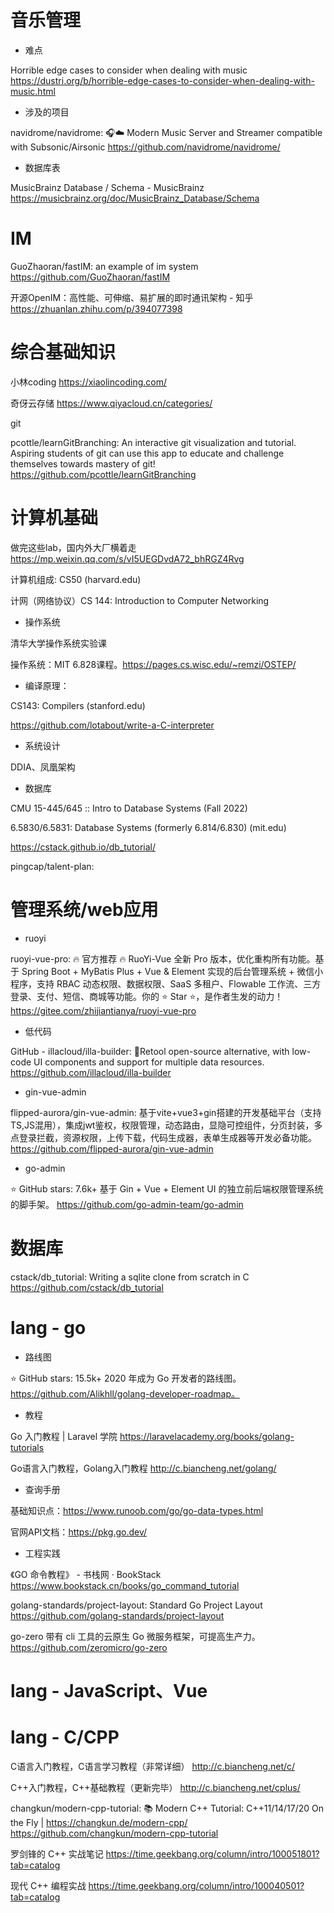 # 音乐管理

- 难点

Horrible edge cases to consider when dealing with music
https://dustri.org/b/horrible-edge-cases-to-consider-when-dealing-with-music.html

- 涉及的项目

navidrome/navidrome: 🎧☁️ Modern Music Server and Streamer compatible with Subsonic/Airsonic
https://github.com/navidrome/navidrome/

- 数据库表

MusicBrainz Database / Schema - MusicBrainz
https://musicbrainz.org/doc/MusicBrainz_Database/Schema


# IM

GuoZhaoran/fastIM: an example of im system
https://github.com/GuoZhaoran/fastIM

开源OpenIM：高性能、可伸缩、易扩展的即时通讯架构 - 知乎
https://zhuanlan.zhihu.com/p/394077398

# 综合基础知识

小林coding  https://xiaolincoding.com/

奇伢云存储 https://www.qiyacloud.cn/categories/

git

pcottle/learnGitBranching: An interactive git visualization and tutorial. Aspiring students of git can use this app to educate and challenge themselves towards mastery of git!
https://github.com/pcottle/learnGitBranching

# 计算机基础

做完这些lab，国内外大厂横着走
https://mp.weixin.qq.com/s/vI5UEGDvdA72_bhRGZ4Rvg

计算机组成: 
CS50 (harvard.edu)

计网（网络协议）CS 144: 
Introduction to Computer Networking  

- 操作系统

清华大学操作系统实验课

操作系统：MIT 6.828课程。https://pages.cs.wisc.edu/~remzi/OSTEP/

- 编译原理：

CS143: Compilers (stanford.edu)

https://github.com/lotabout/write-a-C-interpreter

- 系统设计

DDIA、凤凰架构

- 数据库

CMU 15-445/645 :: Intro to Database Systems (Fall 2022)

6.5830/6.5831: Database Systems (formerly 6.814/6.830) (mit.edu)

https://cstack.github.io/db_tutorial/

pingcap/talent-plan:



# 管理系统/web应用

- ruoyi

ruoyi-vue-pro: 🔥 官方推荐 🔥 RuoYi-Vue 全新 Pro 版本，优化重构所有功能。基于 Spring Boot + MyBatis Plus + Vue & Element 实现的后台管理系统 + 微信小程序，支持 RBAC 动态权限、数据权限、SaaS 多租户、Flowable 工作流、三方登录、支付、短信、商城等功能。你的 ⭐️ Star ⭐️，是作者生发的动力！
https://gitee.com/zhijiantianya/ruoyi-vue-pro

- 低代码

GitHub - illacloud/illa-builder: 🚀Retool open-source alternative, with low-code UI components and support for multiple data resources.
https://github.com/illacloud/illa-builder

- gin-vue-admin

flipped-aurora/gin-vue-admin: 基于vite+vue3+gin搭建的开发基础平台（支持TS,JS混用），集成jwt鉴权，权限管理，动态路由，显隐可控组件，分页封装，多点登录拦截，资源权限，上传下载，代码生成器，表单生成器等开发必备功能。
https://github.com/flipped-aurora/gin-vue-admin

- go-admin

⭐ GitHub stars: 7.6k+
基于 Gin + Vue + Element UI 的独立前后端权限管理系统的脚手架。
https://github.com/go-admin-team/go-admin

# 数据库

cstack/db_tutorial: Writing a sqlite clone from scratch in C
https://github.com/cstack/db_tutorial



# lang - go

- 路线图

⭐ GitHub stars: 15.5k+
2020 年成为 Go 开发者的路线图。
https://github.com/Alikhll/golang-developer-roadmap。

- 教程

Go 入门教程 | Laravel 学院  https://laravelacademy.org/books/golang-tutorials

Go语言入门教程，Golang入门教程  http://c.biancheng.net/golang/

- 查询手册

基础知识点：https://www.runoob.com/go/go-data-types.html

官网API文档：https://pkg.go.dev/

- 工程实践

《GO 命令教程》 - 书栈网 · BookStack  https://www.bookstack.cn/books/go_command_tutorial

golang-standards/project-layout: Standard Go Project Layout  https://github.com/golang-standards/project-layout

go-zero
带有 cli 工具的云原生 Go 微服务框架，可提高生产力。
https://github.com/zeromicro/go-zero

# lang - JavaScript、Vue

# lang - C/CPP

C语言入门教程，C语言学习教程（非常详细）  http://c.biancheng.net/c/

C++入门教程，C++基础教程（更新完毕）  http://c.biancheng.net/cplus/

changkun/modern-cpp-tutorial: 📚 Modern C++ Tutorial: C++11/14/17/20 On the Fly | https://changkun.de/modern-cpp/  https://github.com/changkun/modern-cpp-tutorial

罗剑锋的 C++ 实战笔记  https://time.geekbang.org/column/intro/100051801?tab=catalog

现代 C++ 编程实战  https://time.geekbang.org/column/intro/100040501?tab=catalog
